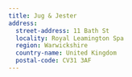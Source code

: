 ```yaml
---
title: Jug & Jester
address:
  street-address: 11 Bath St
  locality: Royal Leamington Spa
  region: Warwickshire
  country-name: United Kingdom
  postal-code: CV31 3AF
---
```

